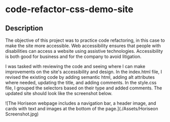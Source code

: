 # code-refactor-css-demo-site

## Description
The objective of this project was to practice code refactoring, in this case to make the site more accessible. Web accessibility ensures that people with disabilities can access a website using assistive technologies. Accessibility is both good for business and for the company to avoid litigation.

I was tasked with reviewing the code and seeing where I can make improvements on the site's accessibility and design. In the index.html file, I revised the existing code by adding semantic html, adding alt attributes where needed, updating the title, and adding comments. In the style.css file, I grouped the selectors based on their type and added comments. The updated site should look like the screenshot below.

![The Horiseon webpage includes a navigation bar, a header image, and cards with text and images at the bottom of the page.](./Assets/Horiseon Screenshot.jpg)

